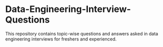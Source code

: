 # Data-Engineering-Interview-Questions
This repository contains topic-wise questions and answers asked in data engineering interviews for freshers and experienced.
